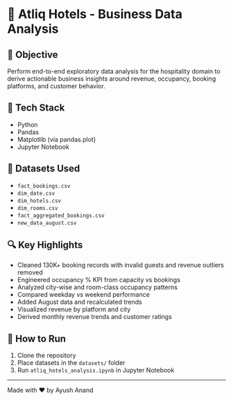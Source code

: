 # 🏨 Atliq Hotels - Business Data Analysis

## 📌 Objective
Perform end-to-end exploratory data analysis for the hospitality domain to derive actionable business insights around revenue, occupancy, booking platforms, and customer behavior.

## 🧰 Tech Stack
- Python
- Pandas
- Matplotlib (via pandas.plot)
- Jupyter Notebook

## 📁 Datasets Used
- `fact_bookings.csv`
- `dim_date.csv`
- `dim_hotels.csv`
- `dim_rooms.csv`
- `fact_aggregated_bookings.csv`
- `new_data_august.csv`

## 🔍 Key Highlights
- Cleaned 130K+ booking records with invalid guests and revenue outliers removed
- Engineered occupancy % KPI from capacity vs bookings
- Analyzed city-wise and room-class occupancy patterns
- Compared weekday vs weekend performance
- Added August data and recalculated trends
- Visualized revenue by platform and city
- Derived monthly revenue trends and customer ratings

## 📎 How to Run
1. Clone the repository
2. Place datasets in the `datasets/` folder
3. Run `atliq_hotels_analysis.ipynb` in Jupyter Notebook

---

Made with ❤️ by Ayush Anand
